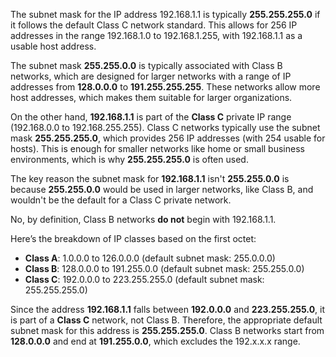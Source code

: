 The subnet mask for the IP address 192.168.1.1 is typically **255.255.255.0** if it follows the default Class C network standard. This allows for 256 IP addresses in the range 192.168.1.0 to 192.168.1.255, with 192.168.1.1 as a usable host address.

The subnet mask **255.255.0.0** is typically associated with Class B networks, which are designed for larger networks with a range of IP addresses from **128.0.0.0** to **191.255.255.255**. These networks allow more host addresses, which makes them suitable for larger organizations.

On the other hand, **192.168.1.1** is part of the **Class C** private IP range (192.168.0.0 to 192.168.255.255). Class C networks typically use the subnet mask **255.255.255.0**, which provides 256 IP addresses (with 254 usable for hosts). This is enough for smaller networks like home or small business environments, which is why **255.255.255.0** is often used.

The key reason the subnet mask for **192.168.1.1** isn't **255.255.0.0** is because **255.255.0.0** would be used in larger networks, like Class B, and wouldn't be the default for a Class C private network.

No, by definition, Class B networks **do not** begin with 192.168.1.1.

Here’s the breakdown of IP classes based on the first octet:

- **Class A**: 1.0.0.0 to 126.0.0.0 (default subnet mask: 255.0.0.0)
- **Class B**: 128.0.0.0 to 191.255.0.0 (default subnet mask: 255.255.0.0)
- **Class C**: 192.0.0.0 to 223.255.255.0 (default subnet mask: 255.255.255.0)

Since the address **192.168.1.1** falls between **192.0.0.0** and **223.255.255.0**, it is part of a **Class C** network, not Class B. Therefore, the appropriate default subnet mask for this address is **255.255.255.0**. Class B networks start from **128.0.0.0** and end at **191.255.0.0**, which excludes the 192.x.x.x range.
